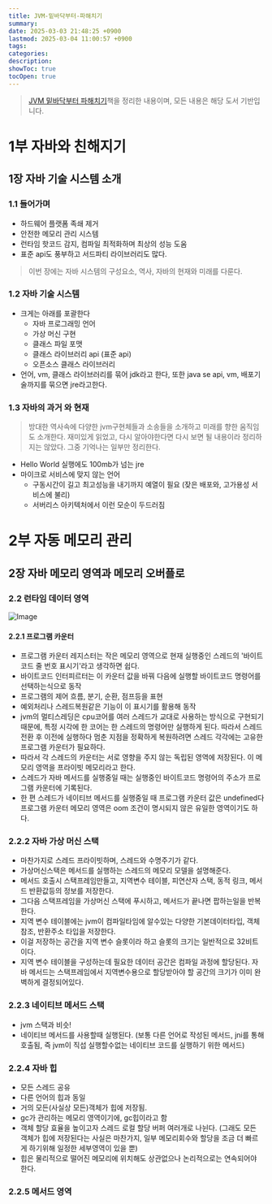 ```yaml
---
title: JVM-밑바닥부터-파해치기
summary: 
date: 2025-03-03 21:48:25 +0900
lastmod: 2025-03-04 11:00:57 +0900
tags: 
categories: 
description: 
showToc: true
tocOpen: true
---
```

> [JVM 밑바닥부터 파해치기](https://product.kyobobook.co.kr/detail/S000213057051)책을 정리한 내용이며, 모든 내용은 해당 도서 기반입니다.
# 1부 자바와 친해지기
## 1장 자바 기술 시스템 소개
### 1.1 들어가며
- 하드웨어 플랫폼 족쇄 제거
- 안전한 메모리 관리 시스템
- 런타임 핫코드 감지, 컴파일 최적화하며 최상의 성능 도움
- 표준 api도 풍부하고 서드파티 라이브러리도 많다.
> 이번 장에는 자바 시스템의 구성요소, 역사, 자바의 현재와 미래를 다룬다.

### 1.2 자바 기술 시스템
- 크게는 아래를 포괄한다
	- 자바 프로그래밍 언어
	- 가상 머신 구현
	- 클래스 파일 포맷
	- 클래스 라이브러리 api (표준 api)
	- 오픈소스 클래스 라이브러리
- 언어, vm, 클래스 라이브러리를 묶어 jdk라고 한다, 또한 java se api, vm, 배포기술까지를 묶으면 jre라고한다.

### 1.3 자바의 과거 와 현재
> 방대한 역사속에 다양한 jvm구현체들과 소송들을 소개하고 미래를 향한 움직임도 소개한다.
> 재미있게 읽었고, 다시 알아야한다면 다시 보면 될 내용이라 정리하지는 않았다.
> 그중 기억나는 일부만 정리한다.

- Hello World 실행에도 100mb가 넘는 jre
- 마이크로 서비스에 맞지 않는 언어
	- 구동시간이 길고 최고성능을 내기까지 예열이 필요 (잦은 배포와, 고가용성 서비스에 불리)
	- 서버리스 아키텍처에서 이런 모순이 두드러짐


# 2부 자동 메모리 관리

## 2장 자바 메모리 영역과 메모리 오버플로

### 2.2 런타임 데이터 영역
![Image](https://github.com/user-attachments/assets/666a02c8-318f-4b29-9dc0-a5b1f6b29255)


#### 2.2.1 프로그램 카운터
- 프로그램 카운터 레지스터는 작은 메모리 영역으로 현재 실행중인 스레드의 '바이트 코드 줄 번호 표시기'라고 생각하면 쉽다.
- 바이트코드 인터피르터는 이 카운터 값을 바꿔 다음에 실행할 바이트코드 명령어를 선택하는식으로 동작
- 프로그램의 제어 흐름, 분기, 순환, 점프등을 표현
- 예외처리나 스레드복원같은 기능이 이 표시기를 활용해 동작
- jvm의 멀티스레딩은 cpu코어를 여러 스레드가 교대로 사용하는 방식으로 구현되기 때문에, 특정 시각에 한 코어는 한 스레드의 명령어만 실행하게 된다. 따라서 스레드 전환 후 이전에 실행하다 멈춘 지점을 정확하게 복원하려면 스레드 각각에는 고유한 프로그램 카운터가 필요하다.
- 따라서 각 스레드의 카운터는 서로 영향을 주지 않는 독립된 영역에 저장된다. 이 메모리 영역을 프라이빗 메모리라고 한다.
- 스레드가 자바 메서드를 실행중일 때는 실행중인 바이트코드 명령어의 주소가 프로그램 카운터에 기록된다.
- 한 편 스레드가 네이티브 메서드를 실행중일 때 프로그램 카운터 값은 undefined다 프로그램 카운터 메모리 영역은 oom 조건이 명시되지 않은 유일한 영역이기도 하다.

### 2.2.2 자바 가상 머신 스택
- 마찬가지로 스레드 프라이빗하며, 스레드와 수명주기가 같다.
- 가상머신스택은 메서드를 실행하는 스레드의 메모리 모델을 설명해준다.
- 메서드 호출시 스택프레임만들고, 지역변수 테이블, 피연산자 스택, 동적 링크, 메서드 반환값등의 정보를 저장한다.
- 그다음 스택프레임을 가상머신 스택에 푸시하고, 메서드가 끝나면 팝하는일을 반복한다.
- 지역 변수 테이블에는 jvm이 컴파일타임에 알수있는 다양한 기본데이터타입, 객체 참조, 반환주소 타입을 저장한다.
- 이걸 저장하는 공간을 지역 변수 슬롯이라 하고 슬롯의 크기는 일반적으로 32비트이다.
- 지역 변수 테이블을 구성하는데 필요한 데이터 공간은 컴파일 과정에 할당된다. 자바 메서드는 스택프레임에서 지역변수용으로 할당받아야 할 공간의 크기가 이미 완벽하게 결정되어있다.


### 2.2.3 네이티브 메서드 스택
- jvm 스택과 비슷!
- 네이티브 메서드를 사용할때 실행된다. (보통 다른 언어로 작성된 메서드, jni를 통해 호출됨, 즉 jvm이 직섭 실행할수없는 네이티브 코드를 실행하기 위한 메서드)

### 2.2.4 자바 힙
- 모든 스레드 공유
- 다른 언어의 힙과 동일
- 거의 모든(사실상 모든)객체가 힙에 저장됨.
- gc가 관리하는 메모리 영역이기에, gc힙이라고 함
- 객체 할당 효율을 높이고자 스레드 로컬 할당 버퍼 여러개로 나뉜다. (그래도 모든 객체가 힙에 저장된다는 사실은 마찬가지, 일부 메모리회수와 할당을 조금 더 빠르게 하기위해 일정한 세부영역이 있을 뿐)
- 힙은 물리적으로 떨어진 메모리에 위치해도 상관없으나 논리적으로는 연속되어야 한다.

### 2.2.5 메서드 영역
